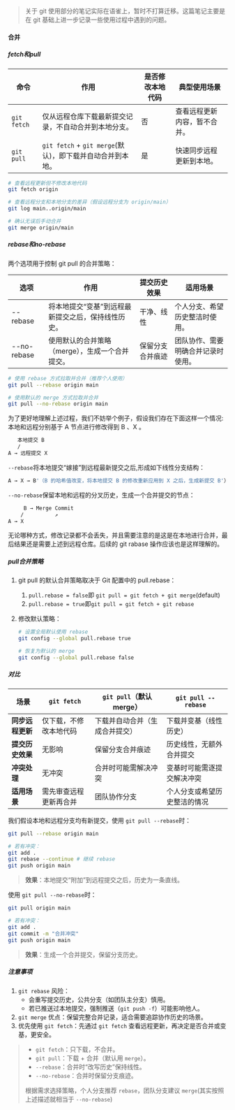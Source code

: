 > 关于 git 使用部分的笔记实际在语雀上，暂时不打算迁移。这篇笔记主要是在 git 基础上进一步记录一些使用过程中遇到的问题。



#### 合并

##### fetch和pull

| 命令        | 作用                                                      | 是否修改本地代码 | 典型使用场景                 |
| ----------- | --------------------------------------------------------- | ---------------- | ---------------------------- |
| `git fetch` | 仅从远程仓库下载最新提交记录，不自动合并到本地分支。      | 否               | 查看远程更新内容，暂不合并。 |
| `git pull`  | `git fetch` + `git merge`(默认)，即下载并自动合并到本地。 | 是               | 快速同步远程更新到本地。     |

```bash
# 查看远程更新但不修改本地代码
git fetch origin

# 查看远程分支和本地分支的差异（假设远程分支为 origin/main）
git log main..origin/main

# 确认无误后手动合并
git merge origin/main
```





##### rebase和no-rebase

两个选项用于控制 git pull 的合并策略：

| 选项        | 作用                                               | 提交历史效果     | 适用场景                           |
| ----------- | -------------------------------------------------- | ---------------- | ---------------------------------- |
| --rebase    | 将本地提交“变基”到远程最新提交之后，保持线性历史。 | 干净、线性       | 个人分支、希望历史整洁时使用。     |
| --no-rebase | 使用默认的合并策略（merge），生成一个合并提交。    | 保留分支合并痕迹 | 团队协作、需要明确合并记录时使用。 |

```bash
# 使用 rebase 方式拉取并合并（推荐个人使用）
git pull --rebase origin main

# 使用默认的 merge 方式拉取并合并
git pull --no-rebase origin main
```

为了更好地理解上述过程，我们不妨举个例子，假设我们存在下面这样一个情况:本地和远程分别基于 A 节点进行修改得到 B 、X 。

```bash
   本地提交 B
   /
A → 远程提交 X
```

`--rebase`将本地提交“嫁接”到远程最新提交之后,形成如下线性分支结构：

```bash
A → X → B'（B 的哈希值改变，将本地提交 B 的修改重新应用到 X 之后，生成新提交 B'）
```

`--no-rebase`保留本地和远程的分叉历史，生成一个合并提交的节点：

```bash
     B → Merge Commit
    /          ↗
A → X
```

无论哪种方式，修改记录都不会丢失，并且需要注意的是这是在本地进行合并，最后结果还是需要上述到远程仓库。后续的 git rabase 操作应该也是这样理解的。





##### pull合并策略

1. git pull 的默认合并策略取决于 Git 配置中的 pull.rebase：

   1. `pull.rebase = false`即 `git pull = git fetch + git merge`(default)
   2. `pull.rebase = true`即`git pull = git fetch + git rebase`

2. 修改默认策略：

   ```bash
   # 设置全局默认使用 rebase
   git config --global pull.rebase true
   
   # 恢复为默认的 merge
   git config --global pull.rebase false
   ```





##### 对比

| 场景             | `git fetch`            | `git pull`（默认 merge）       | `git pull --rebase`          |
| ---------------- | ---------------------- | ------------------------------ | ---------------------------- |
| **同步远程更新** | 仅下载，不修改本地代码 | 下载并自动合并（生成合并提交） | 下载并变基（线性历史）       |
| **提交历史效果** | 无影响                 | 保留分支合并痕迹               | 历史线性，无额外合并提交     |
| **冲突处理**     | 无冲突                 | 合并时可能需解决冲突           | 变基时可能需逐提交解决冲突   |
| **适用场景**     | 需先审查远程更新再合并 | 团队协作分支                   | 个人分支或希望历史整洁的情况 |

我们假设本地和远程分支均有新提交，使用 `git pull --rebase`时：

```bash
git pull --rebase origin main

# 若有冲突：
git add .
git rebase --continue # 继续 rebase 
git push origin main
```

> **效果**：本地提交“附加”到远程提交之后，历史为一条直线。

使用 `git pull --no-rebase`时：

```bash
git pull origin main

# 若有冲突：
git add .
git commit -m "合并冲突"
git push origin main
```

> **效果**：生成一个合并提交，保留分支历史。





##### 注意事项

1. `git rebase` 风险：
   - 会重写提交历史，公共分支（如团队主分支）慎用。
   - 若已推送过本地提交，强制推送（`git push -f`）可能影响他人。
2. `git merge` 优点：保留完整合并记录，适合需要追踪协作历史的场景。
3. 优先使用 `git fetch`：先通过 `git fetch` 查看远程更新，再决定是否合并或变基，更安全。

> - `git fetch`：只下载，不合并。
> - `git pull`：下载 + 合并（默认用 `merge`）。
> - `--rebase`：合并时“改写历史”保持线性。
> - `--no-rebase`：合并时保留分支痕迹。
>
> 根据需求选择策略，个人分支推荐 `rebase`，团队分支建议 `merge`(其实按照上述描述就相当于 `--no-rebase`)